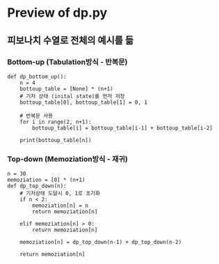 # Preview of dp.py

## 피보나치 수열로 전체의 예시를 듦

### Bottom-up (Tabulation방식 - 반복문)
    def dp_bottom_up():
        n = 4
        bottoup_table = [None] * (n+1)
        # 기저 상태 (inital state)를 먼저 저장
        bottoup_table[0], bottoup_table[1] = 0, 1
    
        # 반복문 사용
        for i in range(2, n+1):
            bottoup_table[i] = bottoup_table[i-1] + bottoup_table[i-2]
    
        print(bottoup_table[n])

### Top-down (Memoziation방식 - 재귀)
    n = 30
    memoziation = [0] * (n+1)
    def dp_top_down(n):
        # 기저상태 도달시 0, 1로 초기화
        if n < 2:
            memoziation[n] = n
            return memoziation[n]
        
        elif memoziation[n] > 0:
            return memoziation[n]
        
        memoziation[n] = dp_top_down(n-1) + dp_top_down(n-2)
    
        return memoziation[n]

